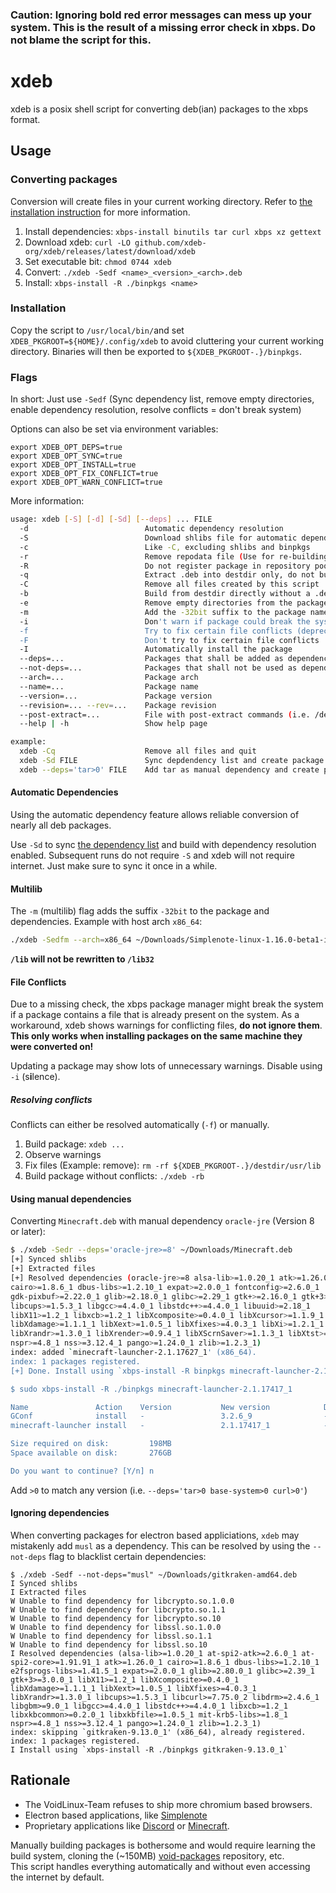 ### Caution: Ignoring bold red error messages can mess up your system. This is the result of a missing error check in xbps. Do not blame the script for this.

# xdeb
xdeb is a posix shell script for converting deb(ian) packages to the xbps format.

## Usage

### Converting packages
Conversion will create files in your current working directory. Refer to [the installation instruction](#Installation) for more information.

1. Install dependencies: `xbps-install binutils tar curl xbps xz gettext`
2. Download xdeb: `curl -LO github.com/xdeb-org/xdeb/releases/latest/download/xdeb`
3. Set executable bit: `chmod 0744 xdeb`
4. Convert: `./xdeb -Sedf <name>_<version>_<arch>.deb`
5. Install: `xbps-install -R ./binpkgs <name>`

### Installation
Copy the script to `/usr/local/bin/`and set `XDEB_PKGROOT=${HOME}/.config/xdeb` to avoid cluttering your current working directory.
Binaries will then be exported to `${XDEB_PKGROOT-.}/binpkgs`.

### Flags
In short: Just use `-Sedf` (Sync dependency list, remove empty directories, enable dependency resolution, resolve conflicts = don't break system)

Options can also be set via environment variables:
```
export XDEB_OPT_DEPS=true
export XDEB_OPT_SYNC=true
export XDEB_OPT_INSTALL=true
export XDEB_OPT_FIX_CONFLICT=true
export XDEB_OPT_WARN_CONFLICT=true
```

More information:
```sh
usage: xdeb [-S] [-d] [-Sd] [--deps] ... FILE
  -d                          Automatic dependency resolution
  -S                          Download shlibs file for automatic dependencies
  -c                          Like -C, excluding shlibs and binpkgs
  -r                          Remove repodata file (Use for re-building)
  -R                          Do not register package in repository pool.
  -q                          Extract .deb into destdir only, do not build
  -C                          Remove all files created by this script
  -b                          Build from destdir directly without a .deb file
  -e                          Remove empty directories from the package
  -m                          Add the -32bit suffix to the package name
  -i                          Don't warn if package could break the system
  -f                          Try to fix certain file conflicts (deprecated)
  -F                          Don't try to fix certain file conflicts
  -I                          Automatically install the package
  --deps=...                  Packages that shall be added as dependencies
  --not-deps=...              Packages that shall not be used as dependencies
  --arch=...                  Package arch
  --name=...                  Package name
  --version=...               Package version
  --revision=... --rev=...    Package revision
  --post-extract=...          File with post-extract commands (i.e. /dev/stdin)
  --help | -h                 Show help page

example:
  xdeb -Cq                    Remove all files and quit
  xdeb -Sd FILE               Sync depdendency list and create package
  xdeb --deps='tar>0' FILE    Add tar as manual dependency and create package
```

#### Automatic Dependencies
Using the automatic dependency feature allows reliable conversion of nearly all deb packages.

Use `-Sd` to sync [the dependency list](https://raw.githubusercontent.com/void-linux/void-packages/master/common/shlibs) and build with dependency resolution enabled.
Subsequent runs do not require `-S` and xdeb will not require internet. Just make sure to sync it once in a while.

#### Multilib
The `-m` (multilib) flag adds the suffix `-32bit` to the package and dependencies.
Example with host arch `x86_64`:
```sh
./xdeb -Sedfm --arch=x86_64 ~/Downloads/Simplenote-linux-1.16.0-beta1-i386.deb
```
**`/lib` will not be rewritten to `/lib32`**

#### File Conflicts
Due to a missing check, the xbps package manager might break the system if a package contains a file that is already present on the system.
As a workaround, xdeb shows warnings for conflicting files, **do not ignore them**.
**This only works when installing packages on the same machine they were converted on!**

Updating a package may show lots of unnecessary warnings. Disable using `-i` (s**i**lence).

##### Resolving conflicts
Conflicts can either be resolved automatically (`-f`) or manually.

1. Build package: `xdeb ...`
2. Observe warnings
3. Fix files (Example: remove): `rm -rf ${XDEB_PKGROOT-.}/destdir/usr/lib`
4. Build package without conflicts: `./xdeb -rb`

#### Using manual dependencies
Converting `Minecraft.deb` with manual dependency `oracle-jre` (Version 8 or later):
```sh
$ ./xdeb -Sedr --deps='oracle-jre>=8' ~/Downloads/Minecraft.deb
[+] Synced shlibs
[+] Extracted files
[+] Resolved dependencies (oracle-jre>=8 alsa-lib>=1.0.20_1 atk>=1.26.0_1
cairo>=1.8.6_1 dbus-libs>=1.2.10_1 expat>=2.0.0_1 fontconfig>=2.6.0_1
gdk-pixbuf>=2.22.0_1 glib>=2.18.0_1 glibc>=2.29_1 gtk+>=2.16.0_1 gtk+3>=3.0.0_1
libcups>=1.5.3_1 libgcc>=4.4.0_1 libstdc++>=4.4.0_1 libuuid>=2.18_1
libX11>=1.2_1 libxcb>=1.2_1 libXcomposite>=0.4.0_1 libXcursor>=1.1.9_1
libXdamage>=1.1.1_1 libXext>=1.0.5_1 libXfixes>=4.0.3_1 libXi>=1.2.1_1
libXrandr>=1.3.0_1 libXrender>=0.9.4_1 libXScrnSaver>=1.1.3_1 libXtst>=1.0.3_1
nspr>=4.8_1 nss>=3.12.4_1 pango>=1.24.0_1 zlib>=1.2.3_1)
index: added `minecraft-launcher-2.1.17627_1' (x86_64).
index: 1 packages registered.
[+] Done. Install using `xbps-install -R binpkgs minecraft-launcher-2.1.17627_1`

$ sudo xbps-install -R ./binpkgs minecraft-launcher-2.1.17417_1

Name               Action    Version           New version            Download size
GConf              install   -                 3.2.6_9                - 
minecraft-launcher install   -                 2.1.17417_1            - 

Size required on disk:         198MB
Space available on disk:       276GB

Do you want to continue? [Y/n] n
```
Add `>0` to match any version (i.e. `--deps='tar>0 base-system>0 curl>0'`)


#### Ignoring dependencies

When converting packages for electron based appliciations, `xdeb` may
mistakenly add `musl` as a dependency. This can be resolved by using the
`--not-deps` flag to blacklist certain dependencies:

```
$ ./xdeb -Sedf --not-deps="musl" ~/Downloads/gitkraken-amd64.deb
I Synced shlibs
I Extracted files
W Unable to find dependency for libcrypto.so.1.0.0
W Unable to find dependency for libcrypto.so.1.1
W Unable to find dependency for libcrypto.so.10
W Unable to find dependency for libssl.so.1.0.0
W Unable to find dependency for libssl.so.1.1
W Unable to find dependency for libssl.so.10
I Resolved dependencies (alsa-lib>=1.0.20_1 at-spi2-atk>=2.6.0_1 at-spi2-core>=1.91.91_1 atk>=1.26.0_1 cairo>=1.8.6_1 dbus-libs>=1.2.10_1 e2fsprogs-libs>=1.41.5_1 expat>=2.0.0_1 glib>=2.80.0_1 glibc>=2.39_1 gtk+3>=3.0.0_1 libX11>=1.2_1 libXcomposite>=0.4.0_1 libXdamage>=1.1.1_1 libXext>=1.0.5_1 libXfixes>=4.0.3_1 libXrandr>=1.3.0_1 libcups>=1.5.3_1 libcurl>=7.75.0_2 libdrm>=2.4.6_1 libgbm>=9.0_1 libgcc>=4.4.0_1 libstdc++>=4.4.0_1 libxcb>=1.2_1 libxkbcommon>=0.2.0_1 libxkbfile>=1.0.5_1 mit-krb5-libs>=1.8_1 nspr>=4.8_1 nss>=3.12.4_1 pango>=1.24.0_1 zlib>=1.2.3_1)
index: skipping `gitkraken-9.13.0_1' (x86_64), already registered.
index: 1 packages registered.
I Install using `xbps-install -R ./binpkgs gitkraken-9.13.0_1`
```

## Rationale

- The VoidLinux-Team refuses to ship more chromium based browsers.
- Electron based applications, like [Simplenote](https://simplenote.com/)
- Proprietary applications like [Discord](https://discord.gg) or [Minecraft](https://minecraft.net).

Manually building packages is bothersome and would require learning the build system, cloning the (~150MB) [void-packages](https://github.com/void-linux/void-packages) repository, etc.<br>
This script handles everything automatically and without even accessing the internet by default.
